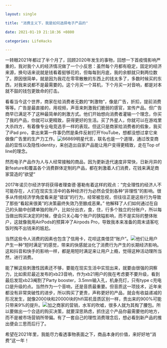```yaml
---

layout: single

title: "消费主义下，我是如何选择电子产品的" 

date: 2021-01-19 21:18:36 +0800 

categories: LifeHacks

---
```




一转眼2021年都过了半个月了，回顾2020年发生的事物，回想一下首疫情影响严重的，我对我个人的经济情况做了一个小反思：虽然每个月都有稳定，固定的经济来源，换句话来说就是钱看着挺够花的，但每每到月底，我的余额就只剩两位数了。原因很简单，就是因为我花在零零散散的东西上的钱太多了，多数时候买的东西，对我来说都不是最需要的。这个月买一个耳机，下个月买一对音响，都是对本就不鼓的钱包更致命的打击。

看看当今这个世界，商家在给消费者无数的“刺激物”，像是广告，折扣，提前消费等等。广告是最直接的，用视频，声音来刺激我们脆弱的感官，宣传产品。但广告商早已满足不了这种最简单的刺激方式。他们开始想向消费者灌输一个理念，你买了我的产品，你就可以更精致，获得更好的生活。买了外星人，你就可以在游戏里大杀四方，有着像专业电竞选手一样的表现。但这只是商家给消费者的假象，我买了iPad pro，拿出来第一件事仍然是条件反射打开YouTube，想都没想过拿它来做像广告里的生产力工作。![66869](C:\Users\TomWu\Desktop\消费主义\66869.jpg)明星代言，联名也是一个道理，通过改变商品的显性以及隐性identity，来创造出自家产品能让用户变得更精致，走在Top of line的理念。

然而电子产品作为人与人经常接触的商品，因为更新迭代速度非常快，日新月异的新feature和覆盖各个消费群体定制的产品，都在刺激着人们消费，花钱来满足商家营造的”欲望“

2017年诺贝尔经济学将获得者理查德·塞勒有着这样的观点：“完全理性的经济人不可能存在，人们在现实生活中的各种经济行为必然会受到各种“非理性”的影响。很多从传统经济学角度看来是“错误”的行为，经常被忽视，但往往正是这些行为导致了那些“看起来很美”的决策最终失效乃至酿成恶果。” 他解释了人们如何通过在自己的头脑中创建单独的账户，比如分出衣，食，住，行多个独立的分账户，所以每当做出购买决定的时候，便会只关心每个账户的狭隘影响，而不是实际的整体账户，这就像我用AirPods的预算冲了Airpods Pro，导致我本来准备的周末请客吃饭时掏不出钱来的尴尬。

当然这些令人消费的因素也包含了信用卡，花呗这类借贷“账户”。![](C:\Users\TomWu\Desktop\消费主义\clay-banks-c2a0TydMlAs-unsplash.jpg)他们让用户产生一种“短时满足”的感觉，带来的快感就淡化了消费行为产生的长期经济影响。这和抖音和快手的影响一样，都是用短时满足来让用户上瘾，觉得这种活动理所当然，进行消费。

能了解这些刺激性因素还不够，要能在现实生活中实现出来，就要由很强的洞察力，比如索尼最近发布的xb23音响，作为xb21用户的我在考虑要不要升级，看到最后发现xb23阉割了Party booster，3.5mm输入孔，机身亮灯，只有type c充电口是升级的点。当然作为一个音响，还是音质最重要。但音质这一项技术，近年来都没有非常突破性的进步，所以购买了更贵，声称更好的产品，就会有收益递减的形况发生，就像2000块和20000块的hifi耳机音质区别一样，贵出来的900%可能只带来9%的提升。![](C:\Users\TomWu\Desktop\消费主义\alphacolor-J80xTgXEWLI-unsplash.jpg)加之商家的营销，水军的吹嘘，很多人就为其掏了腰包。所以要做出一个合适的购买决策，就要深思熟虑，抓住这个产品你最需要他的地方，而不是被市场营销所带偏。有了一套自己的理性消费理念后，想必看到新产品的推出便会三思而后行了。

希望在2021年里，我能尽力看透事物表面之下，商品本身的价值，来好好地“消费”这一年！



